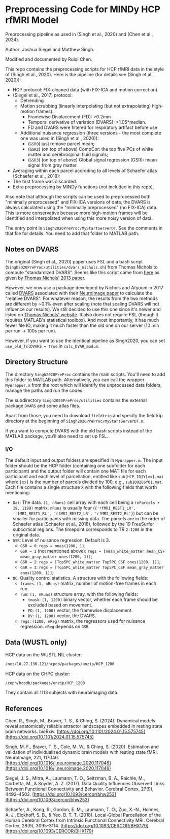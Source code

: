 # Preprocessing Code for MINDy HCP rfMRI Model

Preprocessing pipeline as used in (Singh et al., 2020) and (Chen et al., 2024).

Author: Joshua Siegel and Matthew Singh.

Modified and documented by Ruiqi Chen.

This repo contains the preprocessing scripts for HCP rfMRI data in the style of (Singh et al., 2020). Here is the pipeline (for details see (Singh et al., 2020)):

- HCP protocol: FIX-cleaned data (with FIX-ICA and motion correction)
- (Siegel et al., 2017) protocol:
    - Detrending
    - Motion scrubbing (linearly interpolating (but not extrapolating) high-motion frames):
        - Framewise Displacement (FD): >0.2mm
        - Temporal derivative of variation (DVARS): >1.05*median.
        - FD and DVARS were filtered for respiratory artifact before use
    - Additional nuisance regression (three versions - the most complete one was used in (Singh et al., 2020)):
        - (`GSR0`) just remove parcel mean;
        - (`GSR2`) (on top of above) CompCor: the top five PCs of white matter and cerebrospinal fluid signals;
        - (`GSR3`) (on top of above) Global signal regression (GSR): mean signal from gray matter.
- Averaging within each parcel accroding to all levels of Schaefer atlas (Schaefer et al., 2018):
- The first frame was discarded.
- Extra preprocessing by MINDy functions (not included in this repo).

Also note that although the scripts can be used to preprocessed both "minimally preprocessed" and FIX-ICA versions of data, the DVARS is always calculated using the "minimally preprocessed" (no FIX-ICA) data. This is more conservative because more high-motion frames will be identified and interpolated when using this more noisy version of data.

The entry point is `Singh2020PreProc/MyStartServerDT`. See the comments in that file for details. You need to add that folder to MATLAB path.

## Notes on DVARS

The original (Singh et al., 2020) paper uses FSL and a bash script (`Singh2020PreProc/utilities/dvars_nichols.sh`) from Thomas Nichols to compute "standardized DVARS". Seems like this script came from [here](https://warwick.ac.uk/fac/sci/statistics/staff/academic-research/nichols/scripts/fsl/dvars.sh) as given by [Thomas Nichols' 2013 paper](https://arxiv.org/abs/1704.01469).

However, we now use a package developed by Nichols and Afyouni in 2017 called [DVARS](https://github.com/asoroosh/DVARS) associated with their [NeuroImage paper](https://doi.org/10.1016/j.neuroimage.2017.12.098) to calculate the "relative DVARS". For whatever reason, the results from the two methods are different by ~0.1% even after scaling (note that scaling DVARS will not influence our results). We still decided to use this one since it's newer and listed on [Thomas Nichols' website](http://www.nisox.org/Software/DSE/). It also does not require FSL (though it requires MATLAB's statistical toolbox). And most importantly, it has much fewer file IO, making it much faster than the old one on our server (10 min per run -> 100s per run).

However, if you want to use the identical pipeline as Singh2020, you can set `use_old_fslDVARS = true` in `calc_DVAR_mod.m`.

## Directory Structure

The directory `Singh2020PreProc` contains the main scripts. You'll need to add this folder to MATLAB path. Alternatively, you can call the wrapper `MyWrapper.m` from the root which will identify the unprocessed data folders, manage the paths and run the codes.

The subdirectory `Singh2020PreProc/utilities` contains the external package `DVARS` and some atlas files.

Apart from those, you need to download `fieldtrip` and specify the fieldtrip directory at the beginning of `Singh2020PreProc/MyStartServerDT.m`.

If you want to compute DVARS with the old bash scripts instead of the MATLAB package, you'll also need to set up FSL.

### I/O

The default input and output folders are specified in `MyWrapper.m`. The input folder should be the HCP folder (containing one subfolder for each participant) and the output folder will contain one MAT file for each participant and each level of parcellation, entitled like `sub[HCP_ID]Y[xx].mat` where `[xx]` is the number of parcels divided by 100, e.g., `sub100206Y01.mat`. Each file contains a single structure `X` with the following fields that worth mentioning:

- `Dat`: The data. `(1, nRuns)` cell array with each cell being a `(nParcels + 19, 1199)` matrix. `nRuns` is usually four (`{'rfMRI_REST1_LR', 'rfMRI_REST1_RL', 'rfMRI_REST2_LR', 'rfMRI_REST2_RL'}`) but can be smaller for participants with missing data. The parcels are in the order of Schaefer atlas (Schaefer et al., 2018), followed by the 19 FreeSurfer subcortical regions. The timepoint corresponds to TR `2:1200` in the original data.
- `GSR`: Level of nuisance regression. Default is 3.
    - `GSR = 0`: `regs = ones(1200, 1)`;
    - `GSR = 1` (not mentioned above): `regs = [mean_white_matter mean_CSF mean_gray_matter ones(1200, 1)]`;
    - `GSR = 2`: `regs = [Top5PC_white_matter Top5PC_CSF ones(1200, 1)]`;
    - `GSR = 3`: `regs = [Top5PC_white_matter Top5PC_CSF mean_gray_matter ones(1200, 1)]`;
- `QC`: Quality control statistics. A structure with the following fields:
    - `frames`: `(1, nRuns)` matrix, number of motion-free frames in each run.
    - `run`: `(1, nRuns)` structure array, with the following fields:
        - `tmask`: `(1, 1200)` binary vector, whether each frame should be excluded based on movement.
        - `FD`: `(1, 1200)` vector, the framewise displacement.
        - `DV`: `(1, 1200)` vector, the DVARS.
    - `regs`: `(1200, nReg)` matrix, the regressors used for nuisance regression. `nReg` depends on `GSR`.

## Data (WUSTL only)

HCP data on the WUSTL NIL cluster:

```bash
/net/10.27.136.121/hcpdb/packages/unzip/HCP_1200
```

HCP data on the CHPC cluster:

```bash
/ceph/hcpdb/packages/unzip/HCP_1200
```

They contain all 1113 subjects with neuroimaging data.

## References

Chen, R., Singh, M., Braver, T. S., & Ching, S. (2024). Dynamical models reveal anatomically reliable attractor landscapes embedded in resting state brain networks. bioRxiv. [https://doi.org/10.1101/2024.01.15.575745](https://doi.org/10.1101/2024.01.15.575745)

Singh, M. F., Braver, T. S., Cole, M. W., & Ching, S. (2020). Estimation and validation of individualized dynamic brain models with resting state fMRI. NeuroImage, 221, 117046. [https://doi.org/10.1016/j.neuroimage.2020.117046](https://doi.org/10.1016/j.neuroimage.2020.117046)

Siegel, J. S., Mitra, A., Laumann, T. O., Seitzman, B. A., Raichle, M., Corbetta, M., & Snyder, A. Z. (2017). Data Quality Influences Observed Links Between Functional Connectivity and Behavior. Cerebral Cortex, 27(9), 4492–4502. [https://doi.org/10.1093/cercor/bhw253](https://doi.org/10.1093/cercor/bhw253)

Schaefer, A., Kong, R., Gordon, E. M., Laumann, T. O., Zuo, X.-N., Holmes, A. J., Eickhoff, S. B., & Yeo, B. T. T. (2018). Local-Global Parcellation of the Human Cerebral Cortex from Intrinsic Functional Connectivity MRI. Cerebral Cortex, 28(9), 3095–3114. [https://doi.org/10.1093/CERCOR/BHX179](https://doi.org/10.1093/CERCOR/BHX179)

